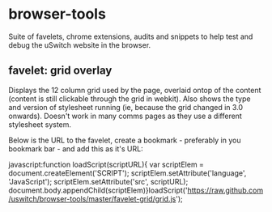 browser-tools
=============

Suite of favelets, chrome extensions, audits and snippets to help test and debug the uSwitch website in the browser.

favelet: grid overlay
---------------------

Displays the 12 column grid used by the page, overlaid ontop of the content (content is still clickable through the grid in webkit). Also shows the type and version of stylesheet running (ie, because the grid changed in 3.0 onwards). Doesn't work in many comms pages as they use a different stylesheet system.

Below is the URL to the favelet, create a bookmark - preferably in you bookmark bar - and add this as it's URL:

javascript:function loadScript(scriptURL){ var scriptElem = document.createElement('SCRIPT'); scriptElem.setAttribute('language', 'JavaScript'); scriptElem.setAttribute('src', scriptURL); document.body.appendChild(scriptElem)}loadScript('https://raw.github.com/uswitch/browser-tools/master/favelet-grid/grid.js');





